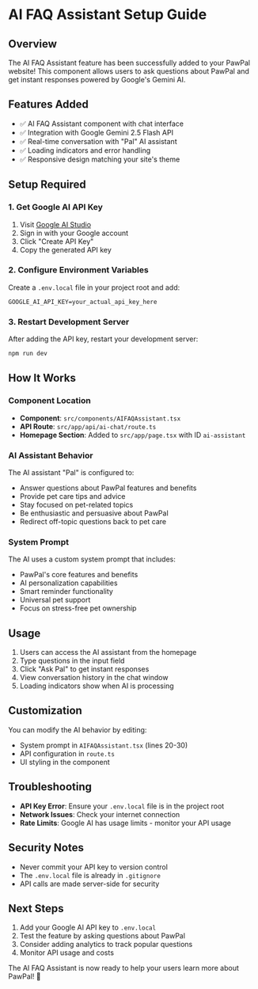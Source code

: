 # AI FAQ Assistant Setup Guide

## Overview
The AI FAQ Assistant feature has been successfully added to your PawPal website! This component allows users to ask questions about PawPal and get instant responses powered by Google's Gemini AI.

## Features Added
- ✅ AI FAQ Assistant component with chat interface
- ✅ Integration with Google Gemini 2.5 Flash API
- ✅ Real-time conversation with "Pal" AI assistant
- ✅ Loading indicators and error handling
- ✅ Responsive design matching your site's theme

## Setup Required

### 1. Get Google AI API Key
1. Visit [Google AI Studio](https://makersuite.google.com/app/apikey)
2. Sign in with your Google account
3. Click "Create API Key"
4. Copy the generated API key

### 2. Configure Environment Variables
Create a `.env.local` file in your project root and add:

```env
GOOGLE_AI_API_KEY=your_actual_api_key_here
```

### 3. Restart Development Server
After adding the API key, restart your development server:

```bash
npm run dev
```

## How It Works

### Component Location
- **Component**: `src/components/AIFAQAssistant.tsx`
- **API Route**: `src/app/api/ai-chat/route.ts`
- **Homepage Section**: Added to `src/app/page.tsx` with ID `ai-assistant`

### AI Assistant Behavior
The AI assistant "Pal" is configured to:
- Answer questions about PawPal features and benefits
- Provide pet care tips and advice
- Stay focused on pet-related topics
- Be enthusiastic and persuasive about PawPal
- Redirect off-topic questions back to pet care

### System Prompt
The AI uses a custom system prompt that includes:
- PawPal's core features and benefits
- AI personalization capabilities
- Smart reminder functionality
- Universal pet support
- Focus on stress-free pet ownership

## Usage
1. Users can access the AI assistant from the homepage
2. Type questions in the input field
3. Click "Ask Pal" to get instant responses
4. View conversation history in the chat window
5. Loading indicators show when AI is processing

## Customization
You can modify the AI behavior by editing:
- System prompt in `AIFAQAssistant.tsx` (lines 20-30)
- API configuration in `route.ts`
- UI styling in the component

## Troubleshooting
- **API Key Error**: Ensure your `.env.local` file is in the project root
- **Network Issues**: Check your internet connection
- **Rate Limits**: Google AI has usage limits - monitor your API usage

## Security Notes
- Never commit your API key to version control
- The `.env.local` file is already in `.gitignore`
- API calls are made server-side for security

## Next Steps
1. Add your Google AI API key to `.env.local`
2. Test the feature by asking questions about PawPal
3. Consider adding analytics to track popular questions
4. Monitor API usage and costs

The AI FAQ Assistant is now ready to help your users learn more about PawPal! 🐾 